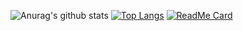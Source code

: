 ![Anurag's github stats](https://github-readme-stats.vercel.app/api?username=ToanMobile&show_icons=true&theme=radical)
[![Top Langs](https://github-readme-stats.vercel.app/api/top-langs/?username=ToanMobile)](https://github.com/anuraghazra/github-readme-stats)
[![ReadMe Card](https://github-readme-stats.vercel.app/api/pin/?username=ToanMobile&repo=github-readme-stats)](https://github.com/anuraghazra/github-readme-stats)
<!--
**ToanMobile/ToanMobile** is a ✨ _special_ ✨ repository because its `README.md` (this file) appears on your GitHub profile.

Here are some ideas to get you started:

- 🔭 I’m currently working on ...
- 🌱 I’m currently learning ...
- 👯 I’m looking to collaborate on ...
- 🤔 I’m looking for help with ...
- 💬 Ask me about ...
- 📫 How to reach me: ...
- 😄 Pronouns: ...
- ⚡ Fun fact: ...
-->
